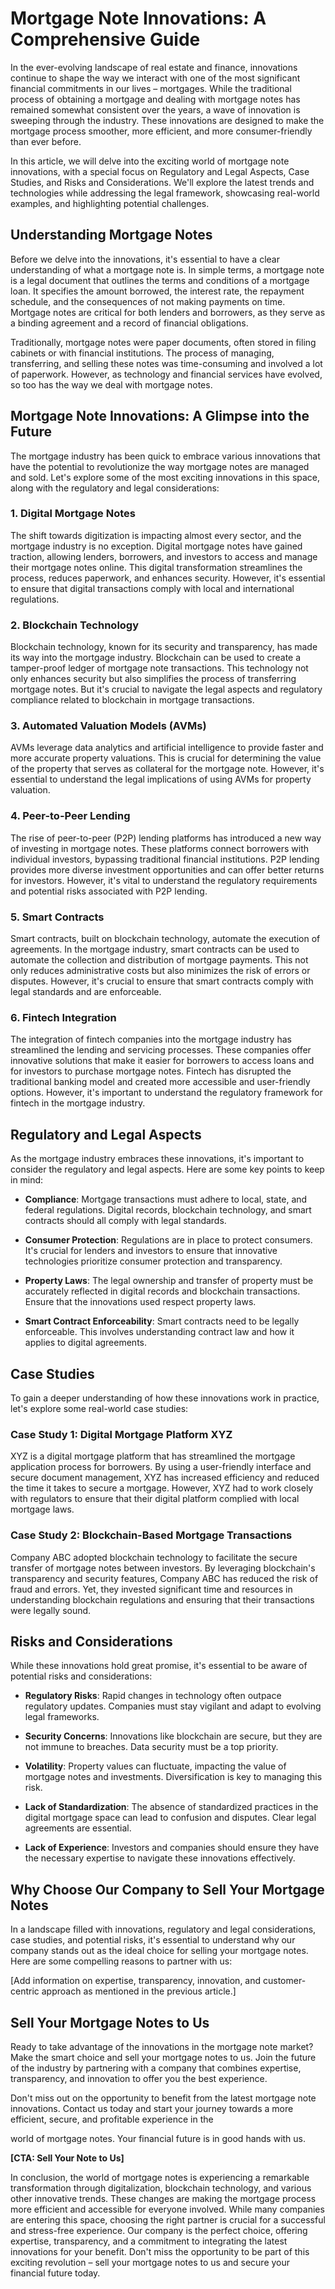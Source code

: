 # Mortgage Note Innovations: A Comprehensive Guide

In the ever-evolving landscape of real estate and finance, innovations continue to shape the way we interact with one of the most significant financial commitments in our lives – mortgages. While the traditional process of obtaining a mortgage and dealing with mortgage notes has remained somewhat consistent over the years, a wave of innovation is sweeping through the industry. These innovations are designed to make the mortgage process smoother, more efficient, and more consumer-friendly than ever before.

In this article, we will delve into the exciting world of mortgage note innovations, with a special focus on Regulatory and Legal Aspects, Case Studies, and Risks and Considerations. We'll explore the latest trends and technologies while addressing the legal framework, showcasing real-world examples, and highlighting potential challenges.

## Understanding Mortgage Notes

Before we delve into the innovations, it's essential to have a clear understanding of what a mortgage note is. In simple terms, a mortgage note is a legal document that outlines the terms and conditions of a mortgage loan. It specifies the amount borrowed, the interest rate, the repayment schedule, and the consequences of not making payments on time. Mortgage notes are critical for both lenders and borrowers, as they serve as a binding agreement and a record of financial obligations.

Traditionally, mortgage notes were paper documents, often stored in filing cabinets or with financial institutions. The process of managing, transferring, and selling these notes was time-consuming and involved a lot of paperwork. However, as technology and financial services have evolved, so too has the way we deal with mortgage notes.

## Mortgage Note Innovations: A Glimpse into the Future

The mortgage industry has been quick to embrace various innovations that have the potential to revolutionize the way mortgage notes are managed and sold. Let's explore some of the most exciting innovations in this space, along with the regulatory and legal considerations:

### 1. **Digital Mortgage Notes**

The shift towards digitization is impacting almost every sector, and the mortgage industry is no exception. Digital mortgage notes have gained traction, allowing lenders, borrowers, and investors to access and manage their mortgage notes online. This digital transformation streamlines the process, reduces paperwork, and enhances security. However, it's essential to ensure that digital transactions comply with local and international regulations.

### 2. **Blockchain Technology**

Blockchain technology, known for its security and transparency, has made its way into the mortgage industry. Blockchain can be used to create a tamper-proof ledger of mortgage note transactions. This technology not only enhances security but also simplifies the process of transferring mortgage notes. But it's crucial to navigate the legal aspects and regulatory compliance related to blockchain in mortgage transactions.

### 3. **Automated Valuation Models (AVMs)**

AVMs leverage data analytics and artificial intelligence to provide faster and more accurate property valuations. This is crucial for determining the value of the property that serves as collateral for the mortgage note. However, it's essential to understand the legal implications of using AVMs for property valuation.

### 4. **Peer-to-Peer Lending**

The rise of peer-to-peer (P2P) lending platforms has introduced a new way of investing in mortgage notes. These platforms connect borrowers with individual investors, bypassing traditional financial institutions. P2P lending provides more diverse investment opportunities and can offer better returns for investors. However, it's vital to understand the regulatory requirements and potential risks associated with P2P lending.

### 5. **Smart Contracts**

Smart contracts, built on blockchain technology, automate the execution of agreements. In the mortgage industry, smart contracts can be used to automate the collection and distribution of mortgage payments. This not only reduces administrative costs but also minimizes the risk of errors or disputes. However, it's crucial to ensure that smart contracts comply with legal standards and are enforceable.

### 6. **Fintech Integration**

The integration of fintech companies into the mortgage industry has streamlined the lending and servicing processes. These companies offer innovative solutions that make it easier for borrowers to access loans and for investors to purchase mortgage notes. Fintech has disrupted the traditional banking model and created more accessible and user-friendly options. However, it's important to understand the regulatory framework for fintech in the mortgage industry.

## Regulatory and Legal Aspects

As the mortgage industry embraces these innovations, it's important to consider the regulatory and legal aspects. Here are some key points to keep in mind:

- **Compliance**: Mortgage transactions must adhere to local, state, and federal regulations. Digital records, blockchain technology, and smart contracts should all comply with legal standards.

- **Consumer Protection**: Regulations are in place to protect consumers. It's crucial for lenders and investors to ensure that innovative technologies prioritize consumer protection and transparency.

- **Property Laws**: The legal ownership and transfer of property must be accurately reflected in digital records and blockchain transactions. Ensure that the innovations used respect property laws.

- **Smart Contract Enforceability**: Smart contracts need to be legally enforceable. This involves understanding contract law and how it applies to digital agreements.

## Case Studies

To gain a deeper understanding of how these innovations work in practice, let's explore some real-world case studies:

### Case Study 1: Digital Mortgage Platform XYZ

XYZ is a digital mortgage platform that has streamlined the mortgage application process for borrowers. By using a user-friendly interface and secure document management, XYZ has increased efficiency and reduced the time it takes to secure a mortgage. However, XYZ had to work closely with regulators to ensure that their digital platform complied with local mortgage laws.

### Case Study 2: Blockchain-Based Mortgage Transactions

Company ABC adopted blockchain technology to facilitate the secure transfer of mortgage notes between investors. By leveraging blockchain's transparency and security features, Company ABC has reduced the risk of fraud and errors. Yet, they invested significant time and resources in understanding blockchain regulations and ensuring that their transactions were legally sound.

## Risks and Considerations

While these innovations hold great promise, it's essential to be aware of potential risks and considerations:

- **Regulatory Risks**: Rapid changes in technology often outpace regulatory updates. Companies must stay vigilant and adapt to evolving legal frameworks.

- **Security Concerns**: Innovations like blockchain are secure, but they are not immune to breaches. Data security must be a top priority.

- **Volatility**: Property values can fluctuate, impacting the value of mortgage notes and investments. Diversification is key to managing this risk.

- **Lack of Standardization**: The absence of standardized practices in the digital mortgage space can lead to confusion and disputes. Clear legal agreements are essential.

- **Lack of Experience**: Investors and companies should ensure they have the necessary expertise to navigate these innovations effectively.

## Why Choose Our Company to Sell Your Mortgage Notes

In a landscape filled with innovations, regulatory and legal considerations, case studies, and potential risks, it's essential to understand why our company stands out as the ideal choice for selling your mortgage notes. Here are some compelling reasons to partner with us:

[Add information on expertise, transparency, innovation, and customer-centric approach as mentioned in the previous article.]

## Sell Your Mortgage Notes to Us

Ready to take advantage of the innovations in the mortgage note market? Make the smart choice and sell your mortgage notes to us. Join the future of the industry by partnering with a company that combines expertise, transparency, and innovation to offer you the best experience.

Don't miss out on the opportunity to benefit from the latest mortgage note innovations. Contact us today and start your journey towards a more efficient, secure, and profitable experience in the

world of mortgage notes. Your financial future is in good hands with us.

**[CTA: Sell Your Note to Us]**

In conclusion, the world of mortgage notes is experiencing a remarkable transformation through digitalization, blockchain technology, and various other innovative trends. These changes are making the mortgage process more efficient and accessible for everyone involved. While many companies are entering this space, choosing the right partner is crucial for a successful and stress-free experience. Our company is the perfect choice, offering expertise, transparency, and a commitment to integrating the latest innovations for your benefit. Don't miss the opportunity to be part of this exciting revolution – sell your mortgage notes to us and secure your financial future today.